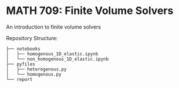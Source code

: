 # MATH 709: Finite Volume Solvers
An introduction to finite volume solvers

Repository Structure:
```
├── notebooks  
│   ├── homogenous_1D_elastic.ipynb
│   └── non_homogenous_1D_elastic.ipynb  
├── pyfiles  
│   ├── heterogenous.py  
│   └── homogenous.py  
└── report  
```
